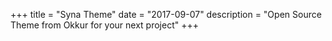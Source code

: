 +++ 
title = "Syna Theme" 
date = "2017-09-07" 
description = "Open Source Theme from Okkur for your next project"
+++